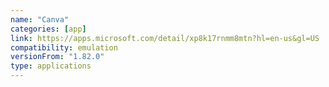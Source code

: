 ```yaml
---
name: "Canva"
categories: [app]
link: https://apps.microsoft.com/detail/xp8k17rnmm8mtn?hl=en-us&gl=US
compatibility: emulation
versionFrom: "1.82.0"
type: applications
---
```


